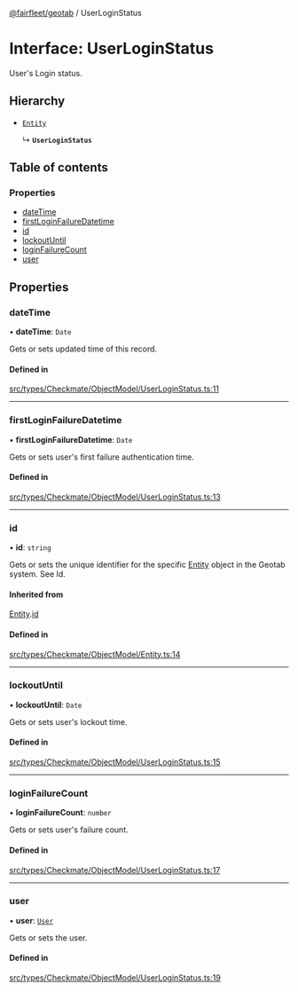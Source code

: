 [@fairfleet/geotab](../README.md) / UserLoginStatus

# Interface: UserLoginStatus

User's Login status.

## Hierarchy

- [`Entity`](Entity.md)

  ↳ **`UserLoginStatus`**

## Table of contents

### Properties

- [dateTime](UserLoginStatus.md#datetime)
- [firstLoginFailureDatetime](UserLoginStatus.md#firstloginfailuredatetime)
- [id](UserLoginStatus.md#id)
- [lockoutUntil](UserLoginStatus.md#lockoutuntil)
- [loginFailureCount](UserLoginStatus.md#loginfailurecount)
- [user](UserLoginStatus.md#user)

## Properties

### dateTime

• **dateTime**: `Date`

Gets or sets updated time of this record.

#### Defined in

[src/types/Checkmate/ObjectModel/UserLoginStatus.ts:11](https://github.com/fairfleet/geotab/blob/ff38bfc/src/types/Checkmate/ObjectModel/UserLoginStatus.ts#L11)

___

### firstLoginFailureDatetime

• **firstLoginFailureDatetime**: `Date`

Gets or sets user's first failure authentication time.

#### Defined in

[src/types/Checkmate/ObjectModel/UserLoginStatus.ts:13](https://github.com/fairfleet/geotab/blob/ff38bfc/src/types/Checkmate/ObjectModel/UserLoginStatus.ts#L13)

___

### id

• **id**: `string`

Gets or sets the unique identifier for the specific [Entity](Entity.md) object in the Geotab system. See Id.

#### Inherited from

[Entity](Entity.md).[id](Entity.md#id)

#### Defined in

[src/types/Checkmate/ObjectModel/Entity.ts:14](https://github.com/fairfleet/geotab/blob/ff38bfc/src/types/Checkmate/ObjectModel/Entity.ts#L14)

___

### lockoutUntil

• **lockoutUntil**: `Date`

Gets or sets user's lockout time.

#### Defined in

[src/types/Checkmate/ObjectModel/UserLoginStatus.ts:15](https://github.com/fairfleet/geotab/blob/ff38bfc/src/types/Checkmate/ObjectModel/UserLoginStatus.ts#L15)

___

### loginFailureCount

• **loginFailureCount**: `number`

Gets or sets user's failure count.

#### Defined in

[src/types/Checkmate/ObjectModel/UserLoginStatus.ts:17](https://github.com/fairfleet/geotab/blob/ff38bfc/src/types/Checkmate/ObjectModel/UserLoginStatus.ts#L17)

___

### user

• **user**: [`User`](User.md)

Gets or sets the user.

#### Defined in

[src/types/Checkmate/ObjectModel/UserLoginStatus.ts:19](https://github.com/fairfleet/geotab/blob/ff38bfc/src/types/Checkmate/ObjectModel/UserLoginStatus.ts#L19)
